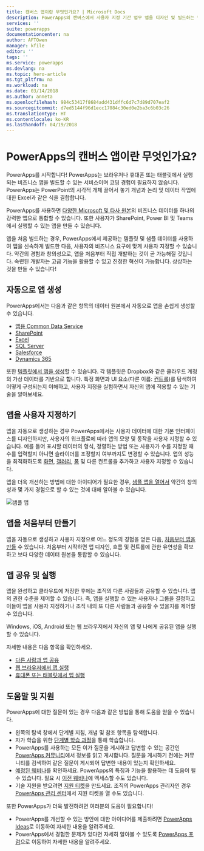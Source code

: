 ```yaml
---
title: 캔버스 앱이란 무엇인가요? | Microsoft Docs
description: PowerApps의 캔버스에서 사용자 지정 기간 업무 앱을 디자인 및 빌드하는 방법
services: ''
suite: powerapps
documentationcenter: na
author: AFTOwen
manager: kfile
editor: ''
tags: ''
ms.service: powerapps
ms.devlang: na
ms.topic: hero-article
ms.tgt_pltfrm: na
ms.workload: na
ms.date: 03/14/2018
ms.author: anneta
ms.openlocfilehash: 984c53417f8684add431dffc6d7c7d89d707eaf2
ms.sourcegitcommit: d7ed5144f96d1ecc17084c30ed0e2ba3c6b03c26
ms.translationtype: HT
ms.contentlocale: ko-KR
ms.lasthandoff: 04/19/2018
---
```

# <a name="what-are-canvas-apps-in-powerapps"></a>PowerApps의 캔버스 앱이란 무엇인가요?
PowerApps를 시작합니다! PowerApps는 브라우저나 휴대폰 또는 태블릿에서 실행되는 비즈니스 앱을 빌드할 수 있는 서비스이며 코딩 경험이 필요하지 않습니다. PowerApps는 PowerPoint의 시각적 개체 끌어서 놓기 개념과 논리 및 데이터 작업에 대한 Excel과 같은 식을 결합합니다.

PowerApps를 사용하면 [다양한 Microsoft 및 타사 원본](connections-list.md)의 비즈니스 데이터를 하나의 강력한 앱으로 통합할 수 있습니다. 또한 사용자가 SharePoint, Power BI 및 Teams에서 실행할 수 있는 앱을 만들 수 있습니다.

앱을 처음 빌드하는 경우, PowerApps에서 제공하는 템플릿 및 샘플 데이터를 사용하여 앱을 신속하게 빌드한 다음, 사용자의 비즈니스 요구에 맞게 사용자 지정할 수 있습니다. 약간의 경험과 창의성으로, 앱을 처음부터 직접 개발하는 것이 곧 가능해질 것입니다. 숙련된 개발자는 고급 기능을 활용할 수 있고 진정한 혁신이 가능합니다. 상상하는 것을 만들 수 있습니다!

## <a name="generate-an-app-automatically"></a>자동으로 앱 생성
PowerApps에서는 다음과 같은 항목의 데이터 원본에서 자동으로 앱을 손쉽게 생성할 수 있습니다.

* [앱용 Common Data Service](data-platform-create-app.md)
* [SharePoint](app-from-sharepoint.md)
* [Excel](get-started-create-from-data.md)
* [SQL Server](connections/connection-azure-sqldatabase.md)
* [Salesforce](add-manage-connections.md)
* [Dynamics 365](connections/connection-dynamics-crmonline.md)

또한 [템플릿에서 앱을 생성](get-started-test-drive.md)할 수 있습니다. 각 템플릿은 Dropbox와 같은 클라우드 계정의 가상 데이터를 기반으로 합니다. 특정 화면과 UI 요소(다른 이름: [컨트롤](reference-properties.md))를 탐색하여 어떻게 구성되는지 이해하고, 사용자 지정을 실험하면서 자신의 앱에 적용할 수 있는 기술을 알아보세요.

## <a name="customize-an-app"></a>앱을 사용자 지정하기
앱을 자동으로 생성하는 경우 PowerApps에서는 사용자 데이터에 대한 기본 인터페이스를 디자인하지만, 사용자의 워크플로에 따라 앱의 모양 및 동작을 사용자 지정할 수 있습니다. 예를 들어 표시할 데이터의 형식, 정렬하는 방법 또는 사용자가 수를 지정할 때 수를 입력할지 아니면 슬라이더를 조정할지 여부까지도 변경할 수 있습니다. 앱의 성능을 최적화하도록 [화면](add-screen-context-variables.md), [갤러리](customize-layout-sharepoint.md), [폼](customize-forms-sharepoint.md) 및 다른 컨트롤을 추가하고 사용자 지정할 수 있습니다.

앱을 더욱 개선하는 방법에 대한 아이디어가 필요한 경우, [샘플 앱을 열어서](open-and-run-a-sample-app.md) 약간의 창의성과 몇 가지 경험으로 할 수 있는 것에 대해 알아볼 수 있습니다.

![샘플 앱](./media/getting-started/sample-apps.png)

## <a name="create-an-app-from-scratch"></a>앱을 처음부터 만들기
앱을 자동으로 생성하고 사용자 지정으로 어느 정도의 경험을 얻은 다음, [처음부터 앱을 만들](get-started-create-from-blank.md) 수 있습니다. 처음부터 시작하면 앱 디자인, 흐름 및 컨트롤에 관한 유연성을 확보하고 보다 다양한 데이터 원본을 통합할 수 있습니다.

## <a name="share-and-run-an-app"></a>앱 공유 및 실행
앱을 완성하고 클라우드에 저장한 후에는 조직의 다른 사람들과 공유할 수 있습니다. 앱의 권한 수준을 제어할 수 있습니다. 즉, 앱을 실행할 수 있는 사용자나 그룹을 결정하고 이들이 앱을 사용자 지정하거나 조직 내의 또 다른 사람들과 공유할 수 있을지를 제어할 수 있습니다.

Windows, iOS, Android 또는 웹 브라우저에서 자신의 앱 및 나에게 공유된 앱을 실행할 수 있습니다.

자세한 내용은 다음 항목을 확인하세요.

* [다른 사람과 앱 공유](share-app.md)
* [웹 브라우저에서 앱 실행](../../user/run-app-browser.md)
* [휴대폰 또는 태블릿에서 앱 실행](../../user/run-app-client.md)

## <a name="get-help-and-support"></a>도움말 및 지원
PowerApps에 대한 질문이 있는 경우 다음과 같은 방법을 통해 도움을 얻을 수 있습니다.

* 왼쪽의 탐색 창에서 단계별 지침, 개념 및 참조 항목을 탐색합니다.
* 자가 학습을 위한 [단계별 학습 과정](https://docs.microsoft.com/powerapps/guided-learning/)을 통해 학습합니다.
* PowerApps를 사용하는 모든 이가 질문을 게시하고 답변할 수 있는 공간인 [PowerApps 커뮤니티](https://aka.ms/powerapps-community)에서 정보를 읽고 게시합니다. 질문을 게시하기 전에는 커뮤니티를 검색하여 같은 질문이 게시되어 답변한 내용이 있는지 확인하세요.
* [예정된 웨비나](webinars-listing.md#upcoming-webinars)를 확인하세요. PowerApps의 특징과 기능을 활용하는 데 도움이 될 수 있습니다. 필요 시 [이전 웨비나](webinars-listing.md#past-webinars)에 액세스할 수도 있습니다.
* 기술 지원을 받으려면 [지원 티켓](https://powerapps.microsoft.com/support/pro/)을 만드세요. 조직의 PowerApps 관리자인 경우 [PowerApps 관리 센터](https://portal.office.com/Support/Support.aspx)에서 지원 티켓을 열 수도 있습니다.

또한 PowerApps가 더욱 발전하려면 여러분의 도움이 필요합니다!

* PowerApps를 개선할 수 있는 방안에 대한 아이디어를 제출하려면 [PowerApps Ideas](https://powerusers.microsoft.com/t5/PowerApps-Ideas/idb-p/PowerAppsIdeas)로 이동하여 자세한 내용을 알려주세요.
* PowerApps에서 경험한 문제가 있다면 자세히 알아볼 수 있도록 [PowerApps 포럼](https://powerusers.microsoft.com/t5/General-Discussion/bd-p/PowerAppsForum1)으로 이동하여 자세한 내용을 알려주세요.
